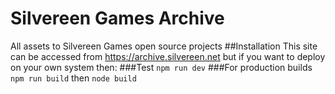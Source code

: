 # Silvereen Games Archive
All assets to Silvereen Games open source projects
##Installation
This site can be accessed from https://archive.silvereen.net but if you want to deploy on your own system then:
###Test
`npm run dev`
###For production builds
`npm run build`
then
`node build`
